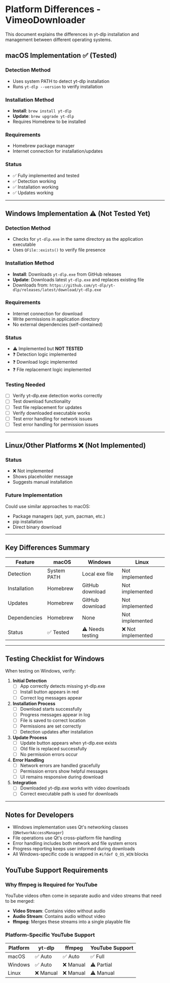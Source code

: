 # Platform Differences - VimeoDownloader

This document explains the differences in yt-dlp installation and management between different operating systems.

## macOS Implementation ✅ (Tested)

### Detection Method
- Uses system PATH to detect yt-dlp installation
- Runs `yt-dlp --version` to verify installation

### Installation Method
- **Install**: `brew install yt-dlp`
- **Update**: `brew upgrade yt-dlp`
- Requires Homebrew to be installed

### Requirements
- Homebrew package manager
- Internet connection for installation/updates

### Status
- ✅ Fully implemented and tested
- ✅ Detection working
- ✅ Installation working
- ✅ Updates working

---

## Windows Implementation ⚠️ (Not Tested Yet)

### Detection Method
- Checks for `yt-dlp.exe` in the same directory as the application executable
- Uses `QFile::exists()` to verify file presence

### Installation Method
- **Install**: Downloads `yt-dlp.exe` from GitHub releases
- **Update**: Downloads latest `yt-dlp.exe` and replaces existing file
- Downloads from: `https://github.com/yt-dlp/yt-dlp/releases/latest/download/yt-dlp.exe`

### Requirements
- Internet connection for download
- Write permissions in application directory
- No external dependencies (self-contained)

### Status
- ⚠️ Implemented but **NOT TESTED**
- ❓ Detection logic implemented
- ❓ Download logic implemented
- ❓ File replacement logic implemented

### Testing Needed
- [ ] Verify yt-dlp.exe detection works correctly
- [ ] Test download functionality
- [ ] Test file replacement for updates
- [ ] Verify downloaded executable works
- [ ] Test error handling for network issues
- [ ] Test error handling for permission issues

---

## Linux/Other Platforms ❌ (Not Implemented)

### Status
- ❌ Not implemented
- Shows placeholder message
- Suggests manual installation

### Future Implementation
Could use similar approaches to macOS:
- Package managers (apt, yum, pacman, etc.)
- pip installation
- Direct binary download

---

## Key Differences Summary

| Feature | macOS | Windows | Linux |
|---------|-------|---------|-------|
| Detection | System PATH | Local exe file | Not implemented |
| Installation | Homebrew | GitHub download | Not implemented |
| Updates | Homebrew | GitHub download | Not implemented |
| Dependencies | Homebrew | None | Not implemented |
| Status | ✅ Tested | ⚠️ Needs testing | ❌ Not implemented |

---

## Testing Checklist for Windows

When testing on Windows, verify:

1. **Initial Detection**
   - [ ] App correctly detects missing yt-dlp.exe
   - [ ] Install button appears in red
   - [ ] Correct log messages appear

2. **Installation Process**
   - [ ] Download starts successfully
   - [ ] Progress messages appear in log
   - [ ] File is saved to correct location
   - [ ] Permissions are set correctly
   - [ ] Detection updates after installation

3. **Update Process**
   - [ ] Update button appears when yt-dlp.exe exists
   - [ ] Old file is replaced successfully
   - [ ] No permission errors occur

4. **Error Handling**
   - [ ] Network errors are handled gracefully
   - [ ] Permission errors show helpful messages
   - [ ] UI remains responsive during download

5. **Integration**
   - [ ] Downloaded yt-dlp.exe works with video downloads
   - [ ] Correct executable path is used for downloads

---

## Notes for Developers

- Windows implementation uses Qt's networking classes (`QNetworkAccessManager`)
- File operations use Qt's cross-platform file handling
- Error handling includes both network and file system errors
- Progress reporting keeps user informed during downloads
- All Windows-specific code is wrapped in `#ifdef Q_OS_WIN` blocks

## YouTube Support Requirements

### Why ffmpeg is Required for YouTube

YouTube videos often come in separate audio and video streams that need to be merged:
- **Video Stream**: Contains video without audio
- **Audio Stream**: Contains audio without video
- **ffmpeg**: Merges these streams into a single playable file

### Platform-Specific YouTube Support

| Platform | yt-dlp | ffmpeg | YouTube Support |
|----------|--------|--------|-----------------|
| macOS | ✅ Auto | ✅ Auto | ✅ Full |
| Windows | ✅ Auto | ❌ Manual | ⚠️ Partial |
| Linux | ❌ Manual | ❌ Manual | ⚠️ Manual |
